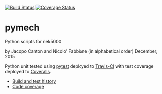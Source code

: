 [![Build Status](https://travis-ci.org/jcanton/pymech.svg?branch=master)](https://travis-ci.org/jcanton/pymech/builds)
[![Coverage Status](https://coveralls.io/repos/github/jcanton/pymech/badge.svg?branch=master)](https://coveralls.io/github/jcanton/pymech?branch=master)


# pymech

Python scripts for nek5000

by Jacopo Canton and Nicolo' Fabbiane (in alphabetical order)
December, 2015

Python unit tested using [pytest](http://pytest.org) deployed to
[Travis-CI](https://travis-ci.org/jcanton/pymech/builds) with test coverage
deployed to [Coveralls](https://coveralls.io/r/jcanton/pymech).

- [Build and test history](https://travis-ci.org/jcanton/pymech/builds)
- [Code coverage](https://coveralls.io/r/jcanton/pymech)
